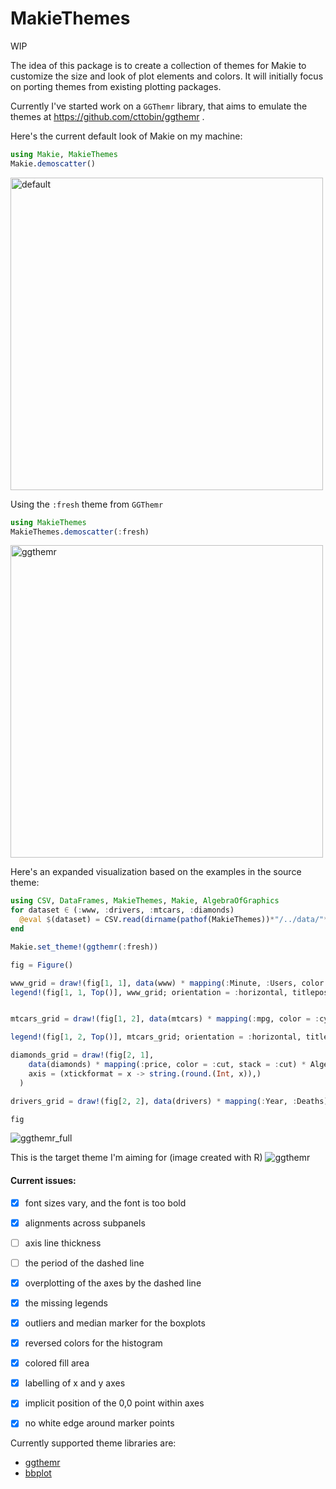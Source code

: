 # MakieThemes

WIP

The idea of this package is to create a collection of themes for Makie to customize
the size and look of plot elements and colors. It will initially focus on porting
themes from existing plotting packages.

Currently I've started work on a `GGThemr` library, that aims to emulate the themes
at https://github.com/cttobin/ggthemr .

Here's the current default look of Makie on my machine:

```julia
using Makie, MakieThemes
Makie.demoscatter()
```
<img src="https://raw.githubusercontent.com/JuliaPlots/MakieThemes.jl/gh-pages/previews/PR16/assets/img/demoscatter/default.png" alt="default" width="500"/>

Using the `:fresh` theme from `GGThemr`
```julia
using MakieThemes
MakieThemes.demoscatter(:fresh)
```
<img src="https://raw.githubusercontent.com/JuliaPlots/MakieThemes.jl/gh-pages/previews/PR16/assets/img/demoscatter/fresh.png" alt="ggthemr" width="500"/>

Here's an expanded visualization based on the examples in the source theme:
```julia
using CSV, DataFrames, MakieThemes, Makie, AlgebraOfGraphics
for dataset ∈ (:www, :drivers, :mtcars, :diamonds)
  @eval $(dataset) = CSV.read(dirname(pathof(MakieThemes))*"/../data/"*$(string(dataset))*".tsv", delim = '\t', DataFrame)
end

Makie.set_theme!(ggthemr(:fresh))

fig = Figure()

www_grid = draw!(fig[1, 1], data(www) * mapping(:Minute, :Users, color = :Measure, marker = :Measure) * (visual(Lines) + visual(Scatter)))
legend!(fig[1, 1, Top()], www_grid; orientation = :horizontal, titleposition = :left)


mtcars_grid = draw!(fig[1, 2], data(mtcars) * mapping(:mpg, color = :cyl => nonnumeric) * AlgebraOfGraphics.density())

legend!(fig[1, 2, Top()], mtcars_grid; orientation = :horizontal, titleposition = :left)

diamonds_grid = draw!(fig[2, 1], 
    data(diamonds) * mapping(:price, color = :cut, stack = :cut) * AlgebraOfGraphics.histogram(); 
    axis = (xtickformat = x -> string.(round.(Int, x)),)
  )

drivers_grid = draw!(fig[2, 2], data(drivers) * mapping(:Year, :Deaths) * visual(BoxPlot))

fig
```
![ggthemr_full](https://raw.githubusercontent.com/JuliaPlots/MakieThemes.jl/gh-pages/previews/PR16/assets/img/demofigure/fresh.png)

This is the target theme I'm aiming for (image created with R)
![ggthemr](img/fresh_ggthemr_r.png)

#### Current issues:
- [x] font sizes vary, and the font is too bold
- [x] alignments across subpanels
- [ ] axis line thickness
- [ ] the period of the dashed line
- [x] overplotting of the axes by the dashed line
- [x] the missing legends
- [x] outliers and median marker for the boxplots
- [x] reversed colors for the histogram
- [x] colored fill area
- [x] labelling of x and y axes
- [x] implicit position of the 0,0 point within axes
- [x] no white edge around marker points


Currently supported theme libraries are:
- [ggthemr](ggthemr.md)
- [bbplot](bbplot.md)
